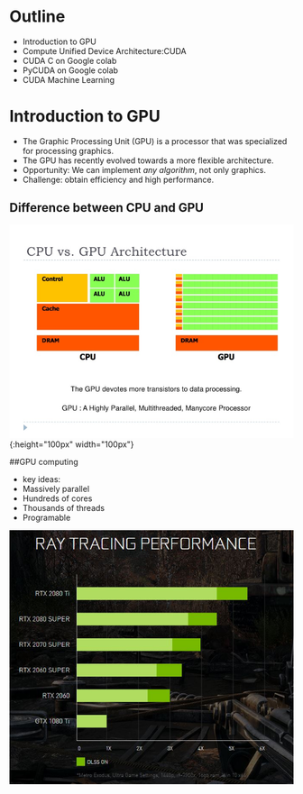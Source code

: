 # Outline
- Introduction to GPU
- Compute Unified Device Architecture:CUDA
- CUDA C on Google colab
- PyCUDA on Google colab
- CUDA Machine Learning

# Introduction to GPU
- The Graphic Processing Unit (GPU) is a processor that was specialized for processing graphics.
- The GPU has recently evolved towards a more flexible architecture.
- Opportunity: We can implement *any algorithm*, not only graphics.
- Challenge: obtain efficiency and high performance.
## Difference between CPU and GPU
![](picture/gpu-programming.jpg){:height="100px" width="100px"}

##GPU computing 
- key ideas:
- Massively parallel
- Hundreds of cores
- Thousands of threads
- Programable

![](picture/rtx.JPG)
